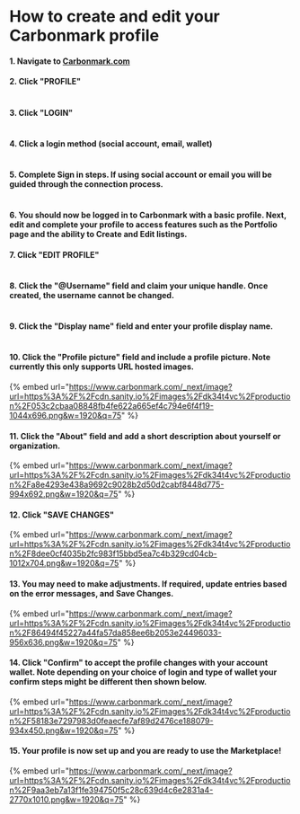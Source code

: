 # How to create and edit your Carbonmark profile

#### 1. Navigate to [Carbonmark.com](https://www.carbonmark.com/)

#### 2. Click "PROFILE"

<figure><img src="https://www.carbonmark.com/_next/image?url=https%3A%2F%2Fcdn.sanity.io%2Fimages%2Fdk34t4vc%2Fproduction%2F70a75d6a82b3e01a095c2c7ca7ef122528f2febf-1262x766.png&#x26;w=1920&#x26;q=75" alt=""><figcaption></figcaption></figure>

#### 3. Click "LOGIN"

<figure><img src="https://www.carbonmark.com/_next/image?url=https%3A%2F%2Fcdn.sanity.io%2Fimages%2Fdk34t4vc%2Fproduction%2Ffbd6ab4dde4889443914462b260a77e2258805f8-1098x400.png&#x26;w=1920&#x26;q=75" alt=""><figcaption></figcaption></figure>

#### 4. Click a login method (social account, email, wallet)

<figure><img src="https://www.carbonmark.com/_next/image?url=https%3A%2F%2Fcdn.sanity.io%2Fimages%2Fdk34t4vc%2Fproduction%2Fa6146e0c1ca549c5c191b5cabc450da7041a81f0-1284x758.png&#x26;w=1920&#x26;q=75" alt=""><figcaption></figcaption></figure>

#### 5. Complete Sign in steps. If using social account or email you will be guided through the connection process.

<figure><img src="https://www.carbonmark.com/_next/image?url=https%3A%2F%2Fcdn.sanity.io%2Fimages%2Fdk34t4vc%2Fproduction%2Ffb88de0d97e579082baf2388991fe44cb4f20997-1212x752.png&#x26;w=1920&#x26;q=75" alt=""><figcaption></figcaption></figure>

#### 6. You should now be logged in to Carbonmark with a basic profile. Next, edit and complete your profile to access features such as the Portfolio page and the ability to Create and Edit listings.

#### 7. Click "EDIT PROFILE"

<figure><img src="https://www.carbonmark.com/_next/image?url=https%3A%2F%2Fcdn.sanity.io%2Fimages%2Fdk34t4vc%2Fproduction%2F59e4e086aa2e2628b9df49bc289471d0a3455261-1272x744.png&#x26;w=1920&#x26;q=75" alt=""><figcaption></figcaption></figure>

#### 8. Click the "@Username" field and claim your unique handle. Once created, the username cannot be changed.

<figure><img src="https://www.carbonmark.com/_next/image?url=https%3A%2F%2Fcdn.sanity.io%2Fimages%2Fdk34t4vc%2Fproduction%2F3d366348f003a189769340cfdece6cc9a47bf68a-876x466.png&#x26;w=1920&#x26;q=75" alt=""><figcaption></figcaption></figure>

#### 9. Click the "Display name" field and enter your profile display name.

<figure><img src="https://www.carbonmark.com/_next/image?url=https%3A%2F%2Fcdn.sanity.io%2Fimages%2Fdk34t4vc%2Fproduction%2F53ff2b8351d46bf02aa934439cae62338c8943bb-890x446.png&#x26;w=1920&#x26;q=75" alt=""><figcaption></figcaption></figure>

#### 10. Click the "Profile picture" field and include a profile picture. Note currently this only supports URL hosted images.

{% embed url="https://www.carbonmark.com/_next/image?url=https%3A%2F%2Fcdn.sanity.io%2Fimages%2Fdk34t4vc%2Fproduction%2F053c2cbaa08848fb4fe622a665ef4c794e6f4f19-1044x696.png&w=1920&q=75" %}

#### 11. Click the "About" field and add a short description about yourself or organization.

{% embed url="https://www.carbonmark.com/_next/image?url=https%3A%2F%2Fcdn.sanity.io%2Fimages%2Fdk34t4vc%2Fproduction%2Fa8e4293e438a9692c9028b2d50d2cabf8448d775-994x692.png&w=1920&q=75" %}

#### 12. Click "SAVE CHANGES"

{% embed url="https://www.carbonmark.com/_next/image?url=https%3A%2F%2Fcdn.sanity.io%2Fimages%2Fdk34t4vc%2Fproduction%2F8dee0cf4035b2fc983f15bbd5ea7c4b329cd04cb-1012x704.png&w=1920&q=75" %}

#### 13. You may need to make adjustments. If required, update entries based on the error messages, and Save Changes.

{% embed url="https://www.carbonmark.com/_next/image?url=https%3A%2F%2Fcdn.sanity.io%2Fimages%2Fdk34t4vc%2Fproduction%2F86494f45227a44fa57da858ee6b2053e24496033-956x636.png&w=1920&q=75" %}

#### 14. Click "Confirm" to accept the profile changes with your account wallet. Note depending on your choice of login and type of wallet your confirm steps might be different then shown below.

{% embed url="https://www.carbonmark.com/_next/image?url=https%3A%2F%2Fcdn.sanity.io%2Fimages%2Fdk34t4vc%2Fproduction%2F58183e7297983d0feaecfe7af89d2476ce188079-934x450.png&w=1920&q=75" %}

#### 15. Your profile is now set up and you are ready to use the Marketplace!

{% embed url="https://www.carbonmark.com/_next/image?url=https%3A%2F%2Fcdn.sanity.io%2Fimages%2Fdk34t4vc%2Fproduction%2F9aa3eb7a13f1fe394750f5c28c639d4c6e2831a4-2770x1010.png&w=1920&q=75" %}
